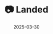 ---
title: '📷 Landed'
date: '2025-03-30'
image: 'https://cdn.diblasio.social/static/photos/2025/20250330_112129.jpg'
thumbnail: 'https://cdn.diblasio.social/static/photos/2025/thumbnails/20250330_112129.jpg'
alt_text: "An airplane at gate E77 with a bus and ground equipment at Schiphol Airport."
tags:
  - "#Photography"
  - "#Airport"
  - "#Schiphol"
  - "#Netherlands"
  - "#Travel"
  - "#Aviation"
  - "#ShotOniPhone"
  - "#Haarlemmermeer"
  - "#Halide"
  - "#ProcessZero"
description: ''
created_date: '2025-03-30'
location: "E-apron, Ceintuurbaan, Schiphol, Haarlemmermeer, Noord-Holland, Nederland, 1118 LV, Nederland"
exif_data: "Apple iPhone 15 Pro 6.765mm f/1.78 (1/10000 | f/1.8 | ISO 80)"
draft: false
---